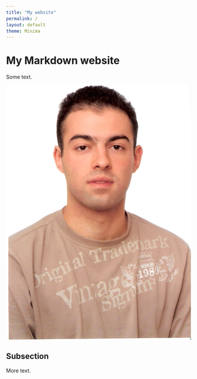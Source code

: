 ```yaml
---
title: "My website"
permalink: /
layout: default
theme: Minima
---
```



# My Markdown website

Some text.

![My younger self](/data/pic.jpg)

## Subsection

More text.
